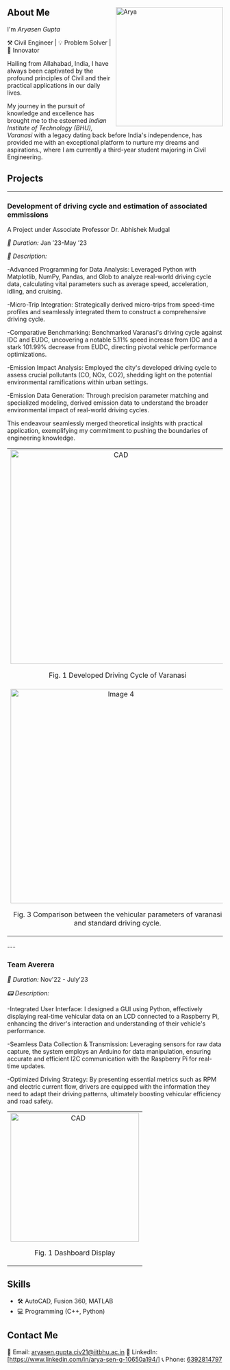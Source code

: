 <div align="left">
  <img src=" https://github.com/yatokai-3/yatokai-3/assets/111629438/f05939cf-7ba3-454f-b8b5-1e33684447e0" alt="Arya" width="250" height="277.67" style = "float: right" align="right">
  <p>
   
## About Me

I'm *Aryasen Gupta*

⚒️ Civil Engineer | 💡 Problem Solver | 🚀 Innovator



Hailing from Allahabad, India, I have always been captivated by the profound principles of Civil and their practical applications in our daily lives.

My journey in the pursuit of knowledge and excellence has brought me to the esteemed *Indian Institute of Technology (BHU), Varanasi* with a legacy dating back before India's independence, has provided me with an exceptional platform to nurture my dreams and aspirations., where I am currently a third-year student majoring in Civil Engineering. 
</p>
</div>


## Projects

---

### Development of driving cycle and estimation of associated emmissions

A Project under Associate Professor Dr. Abhishek Mudgal

*📅 Duration:*  Jan ’23-May ’23

*🔧 Description:*

-Advanced Programming for Data Analysis: Leveraged Python with Matplotlib, NumPy, Pandas, and Glob to analyze real-world driving cycle data, calculating vital parameters such as average speed, acceleration, idling, and cruising.

-Micro-Trip Integration: Strategically derived micro-trips from speed-time profiles and seamlessly integrated them to construct a comprehensive driving cycle.

-Comparative Benchmarking: Benchmarked Varanasi's driving cycle against IDC and EUDC, uncovering a notable 5.11% speed increase from IDC and a stark 101.99% decrease from EUDC, directing pivotal vehicle performance optimizations.

-Emission Impact Analysis: Employed the city's developed driving cycle to assess crucial pollutants (CO, NOx, CO2), shedding light on the potential environmental ramifications within urban settings.

-Emission Data Generation: Through precision parameter matching and specialized modeling, derived emission data to understand the broader environmental impact of real-world driving cycles.

This endeavour seamlessly merged theoretical insights with practical application, exemplifying my commitment to pushing the boundaries of engineering knowledge.



<table>
  <tr>
    <td align="center">
      <img src="https://github.com/yatokai-3/yatokai-3/assets/111629438/c22aa1e6-0c4d-46d3-884f-62232a596a56" alt="CAD" width="500">
      <p>Fig. 1 Developed Driving Cycle of Varanasi</p>
    </td>
    <td align="center">
      <img src="https://github.com/yatokai-3/yatokai-3/assets/111629438/5e67638d-a769-40ee-9040-41ff5658e4e5" alt="Mesh" width="500">
      <p>Fig. 2 European Driving Cycle(EUDC)</p>
    </td>
  </tr>
  <tr>
    <td align="center">
     <img src="https://github.com/yatokai-3/yatokai-3/assets/111629438/5b54a614-3077-4090-b3a3-f1830486dce1" alt="Image 4" width="500">
      <p>Fig. 3 Comparison between the vehicular parameters of varanasi and standard driving cycle.</p>
    </td>
    <td align="center">
      <img src="https://github.com/yatokai-3/yatokai-3/assets/111629438/6df29df6-10ef-4142-96e5-c9a2a667bb5a" alt="Image 4" width="500">
      <p>Fig. 4 Comparison between the emission parameters of varanasi and standard driving cycle.</p>
    </td>
  </tr>
</table>
---

### Team Averera 


*📅 Duration:* Nov'22 - July'23


*📟 Description:* 

-Integrated User Interface: I designed a GUI using Python, effectively displaying real-time vehicular data on an LCD connected to a Raspberry Pi, enhancing the driver's interaction and understanding of their vehicle's performance.

-Seamless Data Collection & Transmission: Leveraging sensors for raw data capture, the system employs an Arduino for data manipulation, ensuring accurate and efficient I2C communication with the Raspberry Pi for real-time updates.

-Optimized Driving Strategy: By presenting essential metrics such as RPM and electric current flow, drivers are equipped with the information they need to adapt their driving patterns, ultimately boosting vehicular efficiency and road safety.


<table>
  <tr>
    <td align="center">
      <a href="https://github.com/yatokai-3/yatokai-3/assets/111629438/d4519c1c-9876-4404-897b-04f05f20e068">
        <img src="https://github.com/yatokai-3/yatokai-3/assets/111629438/d4519c1c-9876-4404-897b-04f05f20e068" alt="CAD" width="300">
      </a>
      <p>Fig. 1 Dashboard Display</p>
    </td>
  </tr>
</table>

## Skills
- 🛠️ AutoCAD, Fusion 360, MATLAB
- 💻 Programming (C++, Python)

## Contact Me

📧 Email: [aryasen.gupta.civ21@iitbhu.ac.in](mailto:aryasen.gupta.civ21@iitbhu.ac.in)
🔗 LinkedIn: [https://www.linkedin.com/in/arya-sen-g-10650a194/]
📞 Phone: [6392814797](tel:+91-6392814797)
